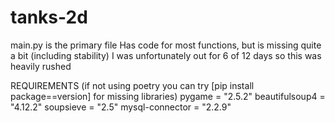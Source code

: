 # tanks-2d
main.py is the primary file
Has code for most functions, but is missing quite a bit (including stability)
I was unfortunately out for 6 of 12 days so this was heavily rushed 


REQUIREMENTS (if not using poetry you can try [pip install package==version] for missing libraries)
pygame = "2.5.2"
beautifulsoup4 = "4.12.2"
soupsieve = "2.5"
mysql-connector = "2.2.9"
